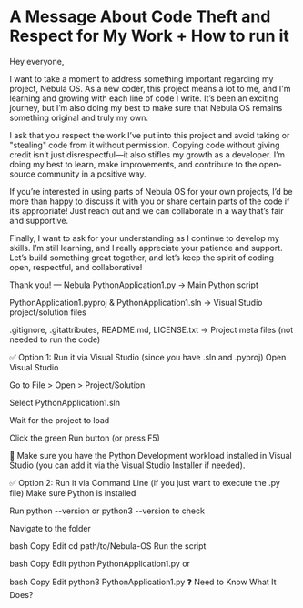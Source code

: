 # A Message About Code Theft and Respect for My Work + How to run it

Hey everyone,

I want to take a moment to address something important regarding my project, Nebula OS. As a new coder, this project means a lot to me, and I'm learning and growing with each line of code I write. It’s been an exciting journey, but I’m also doing my best to make sure that Nebula OS remains something original and truly my own.

I ask that you respect the work I’ve put into this project and avoid taking or "stealing" code from it without permission. Copying code without giving credit isn’t just disrespectful—it also stifles my growth as a developer. I’m doing my best to learn, make improvements, and contribute to the open-source community in a positive way.

If you’re interested in using parts of Nebula OS for your own projects, I’d be more than happy to discuss it with you or share certain parts of the code if it’s appropriate! Just reach out and we can collaborate in a way that’s fair and supportive.

Finally, I want to ask for your understanding as I continue to develop my skills. I’m still learning, and I really appreciate your patience and support. Let’s build something great together, and let’s keep the spirit of coding open, respectful, and collaborative!

Thank you!
— Nebula
PythonApplication1.py → Main Python script

PythonApplication1.pyproj & PythonApplication1.sln → Visual Studio project/solution files

.gitignore, .gitattributes, README.md, LICENSE.txt → Project meta files (not needed to run the code)

✅ Option 1: Run it via Visual Studio (since you have .sln and .pyproj)
Open Visual Studio

Go to File > Open > Project/Solution

Select PythonApplication1.sln

Wait for the project to load

Click the green Run button (or press F5)

🔸 Make sure you have the Python Development workload installed in Visual Studio (you can add it via the Visual Studio Installer if needed).

✅ Option 2: Run it via Command Line (if you just want to execute the .py file)
Make sure Python is installed

Run python --version or python3 --version to check

Navigate to the folder

bash
Copy
Edit
cd path/to/Nebula-OS
Run the script

bash
Copy
Edit
python PythonApplication1.py
or

bash
Copy
Edit
python3 PythonApplication1.py
❓ Need to Know What It Does?
